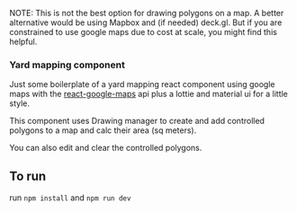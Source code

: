 NOTE: This is not the best option for drawing polygons on a map. A better alternative would be using Mapbox and (if needed) deck.gl. But if you are constrained to use google maps due to cost at scale, you might find this helpful.

### Yard mapping component

Just some boilerplate of a yard mapping react component using google maps with the [react-google-maps](https://github.com/tomchentw/react-google-maps) api plus a lottie and material ui for a little style.

This component uses Drawing manager to create and add controlled polygons to a map and calc their area (sq meters). 

You can also edit and clear the controlled polygons.

## To run 
run `npm install` and `npm run dev`

